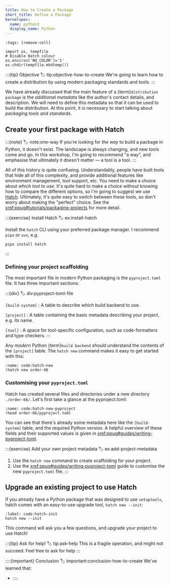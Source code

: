 ```yaml
---
title: How to Create a Package
short_title: Define a Package
kernelspec:
  name: python3
  display_name: Python
---
```


```{code-cell} python3
:tags: [remove-cell]

import os, tempfile
# Disable Hatch colour
os.environ['NO_COLOR']='1'
os.chdir(tempfile.mkdtemp())
```

:::{tip} Objective
:label: tip:objective-how-to-create
We're going to learn how to create a distribution by using modern packaging standards and tools.
:::

We have already discussed that the main feature of a {term}`distribution package` is the _additional metadata_ like the author's contact details, and description. We will need to define this metadata so that it can be used to build the distribution. At this point, it is necessary to start talking about _packaging tools and standards_.

## Create your first package with Hatch

:::{note}
:label: note:one-way
If you're looking for _the way_ to build a package in Python, it doesn't exist. The landscape is always changing, and new tools come and go. In this workshop, I'm going to recommend "a way", and emphasise that ultimately it doesn't matter — a tool is a tool.
:::

All of this history is quite confusing. Understandably, people have built tools that hide all of this complexity, and provide additional features like environment management, tool support, etc. You need to make a choice about _which tool to use_. It's quite hard to make a choice without knowing how to compare the different options, so I'm going to suggest we use [Hatch](https://hatch.pypa.io/latest/). Ultimately, it's quite easy to switch between these tools, so don't worry about making the "perfect" choice. See the <xref:ppug#tutorials/packaging-projects> for more detail.

:::{exercise} Install Hatch
:label: ex:install-hatch

Install the `hatch` CLI using your preferred package manager. I recommend `pipx` or `uvx`, e.g.

```shell
pipx install hatch
```

:::

### Defining your project scaffolding

The most important file in modern Python packaging is the `pyproject.toml` file. It has three important sections:

:::{div}
:label: div:pyproject-toml-file

`[build-system]`
: A table to describe _which_ build backend to use.

`[project]`
: A table containing the basic metadata describing your project, e.g. its name.

`[tool]`
: A space for tool-specific configuration, such as code-formatters and type checkers.
:::

Any _modern_ Python {term}`build backend` _should_ understand the contents of the `[project]` table. The `hatch new` command makes it easy to get started with this:

```{code-cell} python3
:name: code:hatch-new
!hatch new order-66
```

### Customising your `pyproject.toml`

Hatch has created several files and directories under a new directory `./order-66/`. Let's first take a glance at the pyproject.toml:

```{code-cell} python3
:name: code:hatch-new-pyproject
!head order-66/pyproject.toml
```

You can see that there's already some metadata here like the `[build-system]` table, and the required Python version. A helpful overview of these fields and their supported values is given in <xref:ppug#guides/writing-pyproject-toml>.

:::{exercise} Add your own project metadata
:label: ex:add-project-metadata

1. Use the `hatch new` command to create scaffolding for your project.
2. Use the <xref:ppug#guides/writing-pyproject-toml> guide to customise the new `pyproject.toml` file.
   :::

## Upgrade an existing project to use Hatch

If you already have a Python package that was designed to use `setuptools`, hatch comes with an easy-to-use upgrade tool, `hatch new --init`:

```{code} shell
:label: code:hatch-init
hatch new --init
```

This command will ask you a few questions, and upgrade your project to use Hatch!

:::{tip} Ask for help!
:label: tip:ask-help
This is a fragile operation, and might not succeed. Feel free to ask for help
:::

::::{important} Conclusion
:label: important:conclusion-how-to-create
We've learned that:

- ::::
